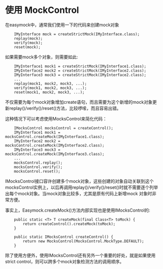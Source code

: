 # 使用 MockControl

在easymock中，通常我们使用一下的代码来创建mock对象

```
    IMyInterface mock = createStrictMock(IMyInterface.class);
    replay(mock);
    verify(mock);
    reset(mock);
```
如果需要mock多个对象，则需要如此:
```
    IMyInterface1 mock1 = createStrictMock(IMyInterface1.class);
    IMyInterface2 mock2 = createStrictMock(IMyInterface2.class);
    IMyInterface3 mock3 = createStrictMock(IMyInterface2.class);
    ...
    replay(mock1, mock2, mock3, ...);
    verify(mock1, mock2, mock3, ...);
    reset(mock1, mock2, mock3, ...);
```

不仅需要为每个mock对象增加create语句，而且需要为这个新增的mock对象更新replay()/verify()/reset()方法，比较啰嗦，而且容易出错。

这种情况下可以考虑使用MocksControl来简化代码：
```
    IMocksControl mocksControl = createControl();
    IMyInterface1 mock1 = mocksControl.createMock(IMyInterface1.class);
    IMyInterface2 mock2 = mocksControl.createMock(IMyInterface2.class);
    IMyInterface3 mock3 = mocksControl.createMock(IMyInterface3.class);
    ...
    mocksControl.replay();
    mocksControl.verify();
    mocksControl.reset();
```
IMocksControl接口容许创建多个mock对象，这些创建的对象自动关联到这个mocksControl实例上，以后再调用replay()/verify()/reset()时就不需要逐个列举出每个mock对象。当mock对象比较多，尤其是原有代码上新增mock 对象时非常方便。

事实上，Easymock.createMock()方法内部实现也是使用IMocksControl的:
```
    public static <T> T createMock(final Class<T> toMock) {
        return createControl().createMock(toMock);
    }

    public static IMocksControl createControl() {
        return new MocksControl(MocksControl.MockType.DEFAULT);
    }
```
  除了使用方便外，使用IMocksControl还有另外一个重要的好处，就是如果使用strict control，则可以跨多个mock对象检测方法的调用顺序。